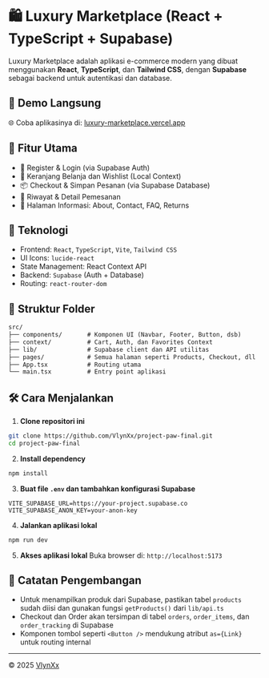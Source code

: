 # 🛍️ Luxury Marketplace (React + TypeScript + Supabase)

Luxury Marketplace adalah aplikasi e-commerce modern yang dibuat menggunakan **React**, **TypeScript**, dan **Tailwind CSS**, dengan **Supabase** sebagai backend untuk autentikasi dan database.

## 🔗 Demo Langsung

🌐 Coba aplikasinya di: [luxury-marketplace.vercel.app](luxescape-ecommers.netlify.app)

## 🚀 Fitur Utama

- 🔐 Register & Login (via Supabase Auth)
- 🛒 Keranjang Belanja dan Wishlist (Local Context)
- 📦 Checkout & Simpan Pesanan (via Supabase Database)
- 🧾 Riwayat & Detail Pemesanan
- 📄 Halaman Informasi: About, Contact, FAQ, Returns

## 🧩 Teknologi

- Frontend: `React`, `TypeScript`, `Vite`, `Tailwind CSS`
- UI Icons: `lucide-react`
- State Management: React Context API
- Backend: `Supabase` (Auth + Database)
- Routing: `react-router-dom`

## 📁 Struktur Folder

```txt
src/
├── components/       # Komponen UI (Navbar, Footer, Button, dsb)
├── context/          # Cart, Auth, dan Favorites Context
├── lib/              # Supabase client dan API utilitas
├── pages/            # Semua halaman seperti Products, Checkout, dll
├── App.tsx           # Routing utama
└── main.tsx          # Entry point aplikasi
```

## 🛠️ Cara Menjalankan

1. **Clone repositori ini**
```bash
git clone https://github.com/VlynXx/project-paw-final.git
cd project-paw-final
```

2. **Install dependency**
```bash
npm install
```

3. **Buat file `.env` dan tambahkan konfigurasi Supabase**
```env
VITE_SUPABASE_URL=https://your-project.supabase.co
VITE_SUPABASE_ANON_KEY=your-anon-key
```

4. **Jalankan aplikasi lokal**
```bash
npm run dev
```

5. **Akses aplikasi lokal**
Buka browser di: `http://localhost:5173`

## 🧪 Catatan Pengembangan

- Untuk menampilkan produk dari Supabase, pastikan tabel `products` sudah diisi dan gunakan fungsi `getProducts()` dari `lib/api.ts`
- Checkout dan Order akan tersimpan di tabel `orders`, `order_items`, dan `order_tracking` di Supabase
- Komponen tombol seperti `<Button />` mendukung atribut `as={Link}` untuk routing internal


---

© 2025 [VlynXx](https://github.com/VlynXx)
